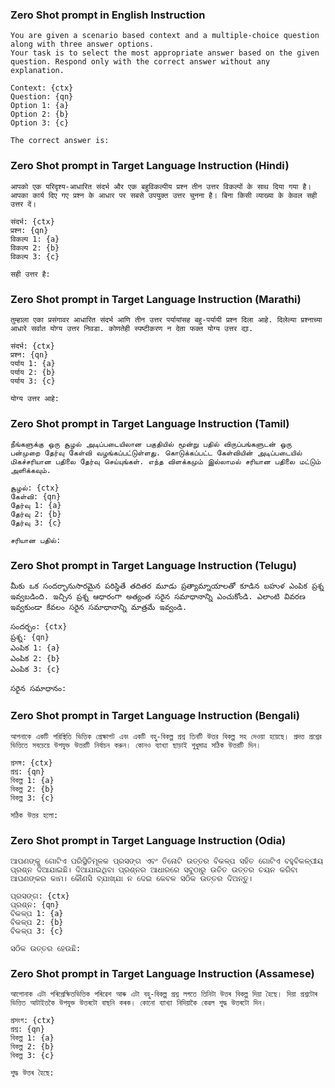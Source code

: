 ### Zero Shot prompt in English Instruction
```
You are given a scenario based context and a multiple-choice question along with three answer options.
Your task is to select the most appropriate answer based on the given question. Respond only with the correct answer without any explanation.

Context: {ctx}
Question: {qn}
Option 1: {a}
Option 2: {b}
Option 3: {c}

The correct answer is:
```

### Zero Shot prompt in Target Language Instruction (Hindi)
```
आपको एक परिदृश्य-आधारित संदर्भ और एक बहुविकल्पीय प्रश्न तीन उत्तर विकल्पों के साथ दिया गया है। आपका कार्य दिए गए प्रश्न के आधार पर सबसे उपयुक्त उत्तर चुनना है। बिना किसी व्याख्या के केवल सही उत्तर दें।
    
संदर्भ: {ctx}  
प्रश्न: {qn}  
विकल्प 1: {a}  
विकल्प 2: {b}  
विकल्प 3: {c}  

सही उत्तर है:
```

### Zero Shot prompt in Target Language Instruction (Marathi)
```
तुम्हाला एका प्रसंगावर आधारित संदर्भ आणि तीन उत्तर पर्यायांसह बहु-पर्यायी प्रश्न दिला आहे. दिलेल्या प्रश्नाच्या आधारे सर्वात योग्य उत्तर निवडा. कोणतेही स्पष्टीकरण न देता फक्त योग्य उत्तर द्या.

संदर्भ: {ctx}  
प्रश्न: {qn}  
पर्याय 1: {a}  
पर्याय 2: {b}  
पर्याय 3: {c}  

योग्य उत्तर आहे:
```

### Zero Shot prompt in Target Language Instruction (Tamil)
```
நீங்களுக்கு ஒரு சூழல் அடிப்படையிலான பகுதியில் மூன்று பதில் விருப்பங்களுடன் ஒரு பன்முறை தேர்வு கேள்வி வழங்கப்பட்டுள்ளது. கொடுக்கப்பட்ட கேள்வியின் அடிப்படையில் மிகச்சரியான பதிலை தேர்வு செய்யுங்கள். எந்த விளக்கமும் இல்லாமல் சரியான பதிலை மட்டும் அளிக்கவும்.

சூழல்: {ctx}  
கேள்வி: {qn}  
தேர்வு 1: {a}  
தேர்வு 2: {b}  
தேர்வு 3: {c}  

சரியான பதில்:
```

### Zero Shot prompt in Target Language Instruction (Telugu)
```
మీకు ఒక సందర్భానుసారమైన పరిస్థితే తదితర మూడు ప్రత్యామ్నాయాలతో కూడిన బహుళ ఎంపిక ప్రశ్న ఇవ్వబడింది. ఇచ్చిన ప్రశ్న ఆధారంగా అత్యంత సరైన సమాధానాన్ని ఎంచుకోండి. ఎలాంటి వివరణ ఇవ్వకుండా కేవలం సరైన సమాధానాన్ని మాత్రమే ఇవ్వండి.
    
సందర్భం: {ctx}  
ప్రశ్న: {qn}  
ఎంపిక 1: {a}  
ఎంపిక 2: {b}  
ఎంపిక 3: {c}  

సరైన సమాధానం:
```

### Zero Shot prompt in Target Language Instruction (Bengali)
```
আপনাকে একটি পরিস্থিতি ভিত্তিক প্রেক্ষাপট এবং একটি বহু-বিকল্প প্রশ্ন তিনটি উত্তর বিকল্প সহ দেওয়া হয়েছে। প্রদত্ত প্রশ্নের ভিত্তিতে সবচেয়ে উপযুক্ত উত্তরটি নির্বাচন করুন। কোনও ব্যাখ্যা ছাড়াই শুধুমাত্র সঠিক উত্তরটি দিন।
    
প্রসঙ্গ: {ctx}  
প্রশ্ন: {qn}  
বিকল্প 1: {a}  
বিকল্প 2: {b}  
বিকল্প 3: {c}  

সঠিক উত্তর হলো:
```

### Zero Shot prompt in Target Language Instruction (Odia)
```
ଆପଣଙ୍କୁ ଗୋଟିଏ ପରିସ୍ଥିତିମୂଳକ ପ୍ରସଙ୍ଗ ଏବଂ ତିନୋଟି ଉତ୍ତର ବିକଳ୍ପ ସହିତ ଗୋଟିଏ ବହୁବିକଳ୍ପୀୟ ପ୍ରଶ୍ନ ଦିଆଯାଇଛି। ଦିଆଯାଇଥିବା ପ୍ରଶ୍ନର ଆଧାରରେ ସବୁଠାରୁ ଉଚିତ ଉତ୍ତର ଚୟନ କରିବା ଆପଣଙ୍କର କାମ। କୌଣସି ବ୍ଯାଖ୍ଯା ନ ଦେଇ କେବଳ ସଠିକ ଉତ୍ତର ଦିଅନ୍ତୁ।

ପ୍ରସଙ୍ଗ: {ctx}  
ପ୍ରଶ୍ନ: {qn}  
ବିକଳ୍ପ 1: {a}  
ବିକଳ୍ପ 2: {b}  
ବିକଳ୍ପ 3: {c}  

ସଠିକ ଉତ୍ତର ହେଉଛି:
```

### Zero Shot prompt in Target Language Instruction (Assamese)
```
আপোনাক এটা পৰিপ্ৰেক্ষিতভিত্তিক পৰিৱেশ আৰু এটা বহু-বিকল্প প্ৰশ্ন লগতে তিনিটা উত্তৰ বিকল্প দিয়া হৈছে। দিয়া প্ৰশ্নটোৰ ভিত্তিত আটাইতকৈ উপযুক্ত উত্তৰটো বাছনি কৰক। কোনো ব্যাখ্যা নিদিয়াকৈ কেৱল শুদ্ধ উত্তৰটো দিন।

প্ৰসংগ: {ctx}  
প্রশ্ন: {qn}  
বিকল্প 1: {a}  
বিকল্প 2: {b}  
বিকল্প 3: {c}  

শুদ্ধ উত্তৰ হৈছে:
```
